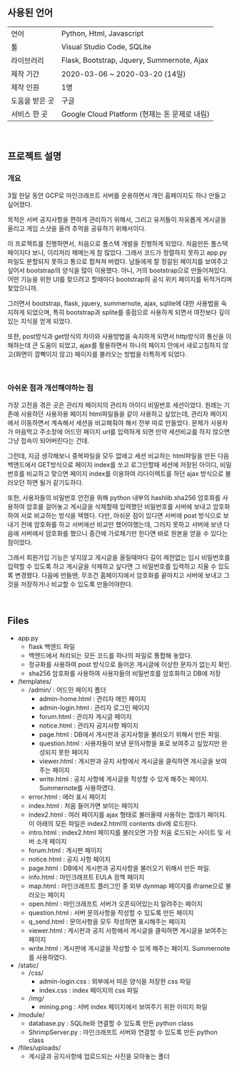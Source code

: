 ## **사용된 언어**
|                |                                               |
|----------------|-----------------------------------------------|
| 언어           | Python, Html, Javascript                      |
| 툴             | Visual Studio Code, SQLite                    |
| 라이브러리     | Flask, Bootstrap, Jquery, Summernote, Ajax    |
| 제작 기간      | 2020-03-06 ~ 2020-03-20 (14일)                |
| 제작 인원      | 1명                                           |
| 도움을 받은 곳 | 구글                                          |
| 서비스 한 곳   | Google Cloud Platform (현재는 돈 문제로 내림) |

<br>

## **프로젝트 설명**
### **개요**
3월 한달 동안 GCP로 마인크래프트 서버를 운용하면서 개인 홈페이지도 하나 만들고 싶어졌다.

목적은 서버 공지사항을 편하게 관리하기 위해서, 그리고 유저들이 자유롭게 게시글을 올리고 게임 스샷을 올려 추억을 공유하기 위해서이다.

이 프로젝트를 진행하면서, 처음으로 풀스택 개발을 진행하게 되었다. 처음만든 풀스택 페이지다 보니, 이리저리 해메는게 참 많았다. 그래서 코드가 정렬하지 못하고 app.py 파일도 분할되지 못하고 통으로 합쳐져 버렸다. 남들에게 잘 정갈된 페이지를 보여주고 싶어서 bootstrap의 양식을 많이 이용했다. 아니, 거의 bootstrap으로 만들어져있다. 어떤 기능을 위한 UI를 찾으려고 할때마다 bootstrap의 공식 위키 페이지를 뒤적거리며 찾았으니까. 

그러면서 bootstrap, flask, jquery, summernote, ajax, sqlite에 대한 사용법을 숙지하게 되었으며, 특히 bootstrap과 splite를 중점으로 사용하게 되면서 여전보다 깊이 있는 지식을 얻게 되었다. 

또한, post방식과 get방식의 차이와 사용방법을 숙지하게 되면서 http방식의 통신을 이해하는데 큰 도움이 되었고, ajax를 활용하면서 하나의 페이지 안에서 새로고침하지 않고(화면이 깜빡이지 않고) 페이지를 불러오는 방법을 터특하게 되었다.

<br>

### **아쉬운 점과 개선해야하는 점**
가장 고전을 겪은 곳은 관리자 페이지의 관리자 아이디 비밀번호 세션이었다. 원래는 기존에 사용하던 사용자용 페이지 html파일들을 같이 사용하고 싶었는데, 관리자 페이지에서 이동하면서 계속해서 세션을 비교해줘야 해서 전부 따로 만들었다. 문제가 사용자가 마음먹고 주소창에 어드민 페이지 url를 입력하게 되면 만약 세션비교를 하지 않으면 그냥 접속이 되어버린다는 건데. 

그런데, 지금 생각해보니 중복파일을 모두 없애고 세션 비교하는 html파일을 만든 다음 백엔드에서 GET방식으로 페이지 index를 쏘고 로그인할때 세션에 저장된 아이디, 비밀번호를 비교하고 맞으면 페이지 index를 이용하여 리다이렉트를 하던 ajax 방식으로 불러오던 하면 될거 같기도하다. 

또한, 사용자들의 비밀번호 안전을 위해 python 내부의 hashlib.sha256 암호화를 사용하여 암호를 걸어놓고 게시글을 삭제할때 입력했던 비밀번호를 서버에 보내고 암호화하여 서로 비교하는 방식을 택했다. 다만, 아쉬운 점이 있다면 서버에 post 방식으로 보내기 전에 암호화를 하고 서버에선 비교만 했어야했는데, 그러지 못하고 서버에 보낸 다음에 서버에서 암호화를 했으니 중간에 가로채기만 한다면 바로 원본을 얻을 수 있다는 점이었다. 

그래서 회원가입 기능은 넣지않고 게시글을 올릴때마다 길이 제한없는 임시 비밀번호를 입력할 수 있도록 하고 게시글을 삭제하고 싶다면 그 비밀번호를 입력하고 지울 수 있도록 변경했다. 다음에 만들땐, 무조건 홈페이지에서 암호화를 끝마치고 서버에 보내고 그것을 저장하거나 비교할 수 있도록 만들어야한다.

<br>

## **Files**
- app.py
    - flask 백엔드 파일
    - 백엔드에서 처리되는 모든 코드를 하나의 파일로 통합해 놓았다.
    - 정규화를 사용하여 post 방식으로 들어온 게시글에 이상한 문자가 없는지 확인.
    - sha256 암호화를 사용하여 사용자들의 비밀번호를 암호화하고 DB에 저장
- /templates/
    - /admin/ : 어드민 페이지 폴더
        - admin-home.html : 관리자 메인 페이지
        - admin-login.html : 관리자 로그인 페이지
        - forum.html : 관리자 게시글 페이지
        - notice.html : 관리자 공지사항 페이지
        - page.html : DB에서 게시판과 공지사항을 불러오기 위해서 만든 파일.
        - question.html : 사용자들이 보낸 문의사항을 표로 보여주고 싶었지만 완성되지 못한 페이지
        - viewer.html : 게시판과 공지 사항에서 게시글을 클릭하면 게시글을 보여주는 페이지
        - write.html : 공지 사항에 게시글을 작성할 수 있게 해주는 페이지. Summernote를 사용하였다.
    - error.html : 에러 표시 페이지
    - index.html : 처음 들어가면 보이는 페이지
    - index2.html : 여러 페이지를 ajax 형태로 불러올때 사용하는 껍데기 페이지. 이 아래의 모든 파일은 index2.html의 contents div에 로드된다.
    - intro.html : index2.html 페이지를 불러오면 가장 처음 로드되는 사이트 및 서버 소개 페이지
    - forum.html : 게시판 페이지
    - notice.html : 공지 사항 페이지
    - page.html : DB에서 게시판과 공지사항을 불러오기 위해서 만든 파일.
    - info.html : 마인크래프트 EULA 정책 페이지
    - map.html : 마인크래프트 플러그인 중 외부 dynmap 페이지를 iframe으로 불러오는 페이지
    - open.html : 마인크래프트 서버가 오픈되어있는지 알려주는 페이지
    - question.html : 서버 문의사항을 작성할 수 있도록 만든 페이지
    - q_send.html : 문의사항을 모두 작성하면 표시해주는 페이지
    - viewer.html : 게시판과 공지 사항에서 게시글을 클릭하면 게시글을 보여주는 페이지
    - write.html : 게시판에 게시글을 작성할 수 있게 해주는 페이지. Summernote를 사용하였다.
- /static/
    - /css/
        - admin-login.css : 외부에서 따온 양식을 저장한 css 파일
        - index.css : index 페이지의 css 파일
    - /img/
        - mining.png : 서버 index 페이지에서 보여주기 위한 이미지 파일
- /module/
    - database.py : SQLite와 연결할 수 있도록 만든 python class
    - ShrimpServer.py : 마인크래프트 서버와 연결할 수 있도록 만든 python class
- /files/uploads/
    - 게시글과 공지사항에 업로드되는 사진을 모아놓는 폴더